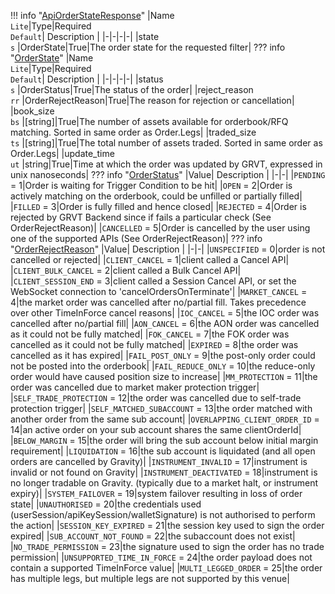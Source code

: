 !!! info "[ApiOrderStateResponse](/../../schemas/api_order_state_response)"
    |Name<br>`Lite`|Type|Required<br>`Default`| Description |
    |-|-|-|-|
    |state<br>`s` |OrderState|True|The order state for the requested filter|
    ??? info "[OrderState](/../../schemas/order_state)"
        |Name<br>`Lite`|Type|Required<br>`Default`| Description |
        |-|-|-|-|
        |status<br>`s` |OrderStatus|True|The status of the order|
        |reject_reason<br>`rr` |OrderRejectReason|True|The reason for rejection or cancellation|
        |book_size<br>`bs` |[string]|True|The number of assets available for orderbook/RFQ matching. Sorted in same order as Order.Legs|
        |traded_size<br>`ts` |[string]|True|The total number of assets traded. Sorted in same order as Order.Legs|
        |update_time<br>`ut` |string|True|Time at which the order was updated by GRVT, expressed in unix nanoseconds|
        ??? info "[OrderStatus](/../../schemas/order_status)"
            |Value| Description |
            |-|-|
            |`PENDING` = 1|Order is waiting for Trigger Condition to be hit|
            |`OPEN` = 2|Order is actively matching on the orderbook, could be unfilled or partially filled|
            |`FILLED` = 3|Order is fully filled and hence closed|
            |`REJECTED` = 4|Order is rejected by GRVT Backend since if fails a particular check (See OrderRejectReason)|
            |`CANCELLED` = 5|Order is cancelled by the user using one of the supported APIs (See OrderRejectReason)|
        ??? info "[OrderRejectReason](/../../schemas/order_reject_reason)"
            |Value| Description |
            |-|-|
            |`UNSPECIFIED` = 0|order is not cancelled or rejected|
            |`CLIENT_CANCEL` = 1|client called a Cancel API|
            |`CLIENT_BULK_CANCEL` = 2|client called a Bulk Cancel API|
            |`CLIENT_SESSION_END` = 3|client called a Session Cancel API, or set the WebSocket connection to 'cancelOrdersOnTerminate'|
            |`MARKET_CANCEL` = 4|the market order was cancelled after no/partial fill. Takes precedence over other TimeInForce cancel reasons|
            |`IOC_CANCEL` = 5|the IOC order was cancelled after no/partial fill|
            |`AON_CANCEL` = 6|the AON order was cancelled as it could not be fully matched|
            |`FOK_CANCEL` = 7|the FOK order was cancelled as it could not be fully matched|
            |`EXPIRED` = 8|the order was cancelled as it has expired|
            |`FAIL_POST_ONLY` = 9|the post-only order could not be posted into the orderbook|
            |`FAIL_REDUCE_ONLY` = 10|the reduce-only order would have caused position size to increase|
            |`MM_PROTECTION` = 11|the order was cancelled due to market maker protection trigger|
            |`SELF_TRADE_PROTECTION` = 12|the order was cancelled due to self-trade protection trigger|
            |`SELF_MATCHED_SUBACCOUNT` = 13|the order matched with another order from the same sub account|
            |`OVERLAPPING_CLIENT_ORDER_ID` = 14|an active order on your sub account shares the same clientOrderId|
            |`BELOW_MARGIN` = 15|the order will bring the sub account below initial margin requirement|
            |`LIQUIDATION` = 16|the sub account is liquidated (and all open orders are cancelled by Gravity)|
            |`INSTRUMENT_INVALID` = 17|instrument is invalid or not found on Gravity|
            |`INSTRUMENT_DEACTIVATED` = 18|instrument is no longer tradable on Gravity. (typically due to a market halt, or instrument expiry)|
            |`SYSTEM_FAILOVER` = 19|system failover resulting in loss of order state|
            |`UNAUTHORISED` = 20|the credentials used (userSession/apiKeySession/walletSignature) is not authorised to perform the action|
            |`SESSION_KEY_EXPIRED` = 21|the session key used to sign the order expired|
            |`SUB_ACCOUNT_NOT_FOUND` = 22|the subaccount does not exist|
            |`NO_TRADE_PERMISSION` = 23|the signature used to sign the order has no trade permission|
            |`UNSUPPORTED_TIME_IN_FORCE` = 24|the order payload does not contain a supported TimeInForce value|
            |`MULTI_LEGGED_ORDER` = 25|the order has multiple legs, but multiple legs are not supported by this venue|
